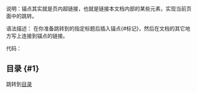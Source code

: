 说明：锚点其实就是页内超链接，也就是链接本文档内部的某些元素，实现当前页面中的跳转。

语法描述： 
在你准备跳转到的指定标题后插入锚点{#标记}，然后在文档的其它地方写上连接到锚点的链接。

代码：

## 目录 {#1}
跳转到[目录](#1)